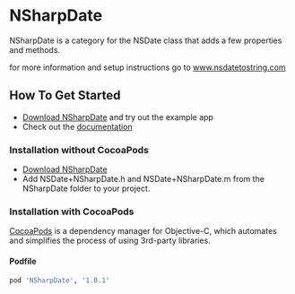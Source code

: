 NSharpDate
=========

NSharpDate is a category for the NSDate class that adds a few properties and methods. 

for more information and setup instructions go to <a href="http://www.nsdatetostring.com">www.nsdatetostring.com</a>


## How To Get Started

- [Download NSharpDate](https://github.com/crilleengvall/NSharpDate/zipball/master) and try out the example app
- Check out the [documentation](http://www.nsdatetostring.com/how-to-use/)


### Installation without CocoaPods
 - [Download NSharpDate](https://github.com/crilleengvall/NSharpDate/zipball/master)
 - Add NSDate+NSharpDate.h and NSDate+NSharpDate.m from the NSharpDate folder to your project.


### Installation with CocoaPods

[CocoaPods](http://cocoapods.org) is a dependency manager for Objective-C, which automates and simplifies the process of using 3rd-party libraries.

#### Podfile

```ruby
pod 'NSharpDate', '1.0.1'
```
